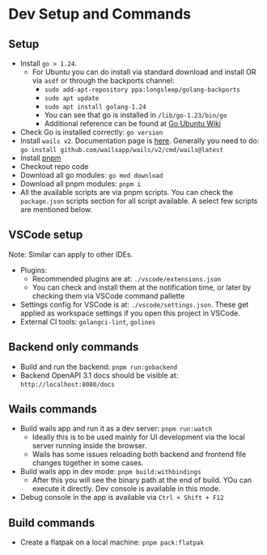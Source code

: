 # Dev Setup and Commands

## Setup

- Install `go > 1.24`.
  - For Ubuntu you can do install via standard download and install OR via `asdf` or through the backports channel:
    - `sudo add-apt-repository ppa:longsleep/golang-backports`
    - `sudo apt update`
    - `sudo apt install golang-1.24`
    - You can see that go is installed in `/lib/go-1.23/bin/go`
    - Additional reference can be found at [Go Ubuntu Wiki](https://go.dev/wiki/Ubuntu)
- Check Go is installed correctly: `go version`
- Install `wails v2`. Documentation page is [here](https://wails.io/docs/gettingstarted/installation). Generally you need to do: `go install github.com/wailsapp/wails/v2/cmd/wails@latest`
- Install [pnpm](https://pnpm.io/installation)
- Checkout repo code
- Download all go modules: `go mod download`
- Download all pnpm modules: `pnpm i`
- All the available scripts are via pnpm scripts. You can check the `package.json` scripts section for all script available. A select few scripts are mentioned below.

## VSCode setup

Note: Similar can apply to other IDEs.

- Plugins:
  - Recommended plugins are at: `./vscode/extensions.json`
  - You can check and install them at the notification time, or later by checking them via VSCode command pallette
- Settings config for VSCode is at: `./vscode/settings.json`. These get applied as workspace settings if you open this project in VSCode.
- External CI tools: `golangci-lint`, `golines`

## Backend only commands

- Build and run the backend: `pnpm run:gobackend`
- Backend OpenAPI 3.1 docs should be visible at: `http://localhost:8080/docs`

## Wails commands

- Build wails app and run it as a dev server: `pnpm run:watch`
  - Ideally this is to be used mainly for UI development via the local server running inside the browser.
  - Wails has some issues reloading both backend and frontend file changes together in some cases.
- Build wails app in dev mode: `pnpm build:withbindings`
  - After this you will see the binary path at the end of build. YOu can execute it directly. Dev console is available in this mode.
- Debug console in the app is available via `Ctrl + Shift + F12`

## Build commands

- Create a flatpak on a local machine: `pnpm pack:flatpak`
